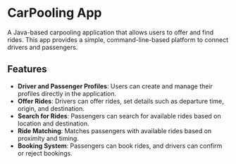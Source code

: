 # CarPooling App

A Java-based carpooling application that allows users to offer and find rides. This app provides a simple, command-line-based platform to connect drivers and passengers.

## Features

- **Driver and Passenger Profiles**: Users can create and manage their profiles directly in the application.
- **Offer Rides**: Drivers can offer rides, set details such as departure time, origin, and destination.
- **Search for Rides**: Passengers can search for available rides based on location and destination.
- **Ride Matching**: Matches passengers with available rides based on proximity and timing.
- **Booking System**: Passengers can book rides, and drivers can confirm or reject bookings.
